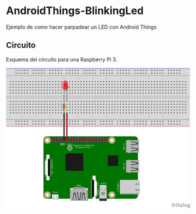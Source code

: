 # AndroidThings-BlinkingLed
Ejemplo de como hacer parpadear un LED con Android Things

Circuito
----------

Esquema del circuito para una Raspberry Pi 3.

![Circuito para Raspberry Pi 3](art/esquema_rpi3.png)
